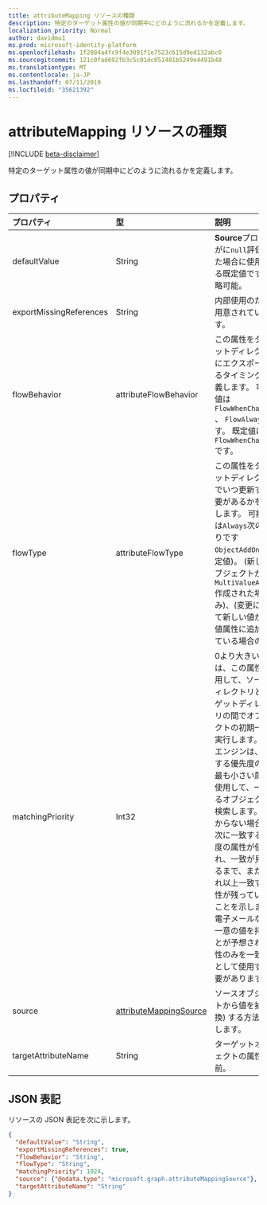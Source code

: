 ```yaml
---
title: attributeMapping リソースの種類
description: 特定のターゲット属性の値が同期中にどのように流れるかを定義します。
localization_priority: Normal
author: davidmu1
ms.prod: microsoft-identity-platform
ms.openlocfilehash: 1f2884a4fc9f4e3091f1e7523c615d9ed132abc6
ms.sourcegitcommit: 121c0fad692fb3c5c01dc051481b5249e4491b48
ms.translationtype: MT
ms.contentlocale: ja-JP
ms.lasthandoff: 07/11/2019
ms.locfileid: "35621392"
---
```

# <a name="attributemapping-resource-type"></a>attributeMapping リソースの種類

[!INCLUDE [beta-disclaimer](../../includes/beta-disclaimer.md)]

特定のターゲット属性の値が同期中にどのように流れるかを定義します。

## <a name="properties"></a>プロパティ

| プロパティ                  | 型                      | 説明    |
|:--------------------------|:--------------------------|:---------------|
|defaultValue               | String                    |**Source**プロパティがに`null`評価された場合に使用される既定値です。 省略可能。|
|exportMissingReferences    |String                     |内部使用のために用意されています。|
|flowBehavior               |attributeFlowBehavior      |この属性をターゲットディレクトリにエクスポートするタイミングを定義します。 可能な値は`FlowWhenChanged` 、 `FlowAlways`とです。 既定値は `FlowWhenChanged` です。 |
|flowType                   |attributeFlowType          |この属性をターゲットディレクトリでいつ更新する必要があるかを定義します。 可能な値は`Always`次のとおりです`ObjectAddOnly` (既定値)。 (新しいオブジェクトが`MultiValueAddOnly`作成された場合のみ)、(変更によって新しい値が複数値属性に追加されている場合のみ)。 |
|matchingPriority           |Int32                      |0より大きい場合は、この属性を使用して、ソースディレクトリとターゲットディレクトリの間でオブジェクトの初期一致を実行します。 同期エンジンは、一致する優先度の値が最も小さい属性を使用して、一致するオブジェクトを検索します。 見つからない場合は、次に一致する優先度の属性が使用され、一致が見つかるまで、またはそれ以上一致する属性が残っていないことを示します。 電子メールなどの一意の値を持つことが予想される属性のみを一致属性として使用する必要があります。|
|source                     |[attributeMappingSource](synchronization-attributemappingsource.md)     | ソースオブジェクトから値を抽出 (変換) する方法を定義します。 |
|targetAttributeName        |String                     |ターゲットオブジェクトの属性の名前。 |

## <a name="json-representation"></a>JSON 表記

リソースの JSON 表記を次に示します。

<!-- {
  "blockType": "resource",
  "optionalProperties": [

  ],
  "@odata.type": "microsoft.graph.attributeMapping"
}-->

```json
{
  "defaultValue": "String",
  "exportMissingReferences": true,
  "flowBehavior": "String",
  "flowType": "String",
  "matchingPriority": 1024,
  "source": {"@odata.type": "microsoft.graph.attributeMappingSource"},
  "targetAttributeName": "String"
}

```

<!-- uuid: 8fcb5dbc-d5aa-4681-8e31-b001d5168d79
2015-10-25 14:57:30 UTC -->
<!--
{
  "type": "#page.annotation",
  "description": "attributeMapping resource",
  "keywords": "",
  "section": "documentation",
  "tocPath": "",
  "suppressions": []
}
-->
